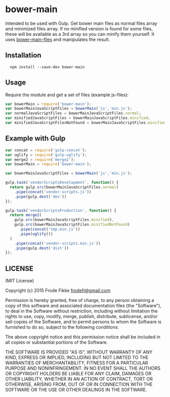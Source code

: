 bower-main
===============

Intended to be used with Gulp. Get bower main files as normal files array and minimized files array.
If no minified version is found for some files, these will be available as a 3rd array so you can minify them yourself.
It uses [bower-main-files](https://www.npmjs.com/package/main-bower-files) and manipulates the result.

## Installation

```shell
  npm install --save-dev bower-main
```

## Usage

Require the module and get a set of files (example js-files):

```js
var bowerMain = require('bower-main');
var bowerMainJavaScriptFiles = bowerMain('js','min.js');
var normalJavaScriptFiles = bowerMainJavaScriptFiles.normal;
var minifiedJavaScriptFiles = bowerMainJavaScriptFiles.minified;
var minifiedJavaScriptFilesNotFound = bowerMainJavaScriptFiles.minifiedNotFound;
```

## Example with Gulp

```js
var concat = require('gulp-concat');
var uglify = require('gulp-uglify');
var merge2 = require('merge2');
var bowerMain = require('bower-main');

var bowerMainJavaScriptFiles = bowerMain('js','min.js');

gulp.task('vendorScriptsDevelopment', function() {
  return gulp.src(bowerMainJavaScriptFiles.normal)
    .pipe(concat('vendor-scripts.js'))
    .pipe(gulp.dest('dev'))
});

gulp.task('vendorScriptsProduction', function() {
  return merge2(
    gulp.src(bowerMainJavaScriptFiles.minified),
    gulp.src(bowerMainJavaScriptFiles.minifiedNotFound)
      .pipe(concat('tmp.min.js'))
      .pipe(uglify())
  )
    .pipe(concat('vendor-scripts.min.js'))
    .pipe(gulp.dest('dist'))
});
```

## LICENSE

(MIT License)

Copyright (c) 2015 Frode Fikke <frodefi@gmail.com>

Permission is hereby granted, free of charge, to any person obtaining
a copy of this software and associated documentation files (the
"Software"), to deal in the Software without restriction, including
without limitation the rights to use, copy, modify, merge, publish,
distribute, sublicense, and/or sell copies of the Software, and to
permit persons to whom the Software is furnished to do so, subject to
the following conditions:

The above copyright notice and this permission notice shall be
included in all copies or substantial portions of the Software.

THE SOFTWARE IS PROVIDED "AS IS", WITHOUT WARRANTY OF ANY KIND,
EXPRESS OR IMPLIED, INCLUDING BUT NOT LIMITED TO THE WARRANTIES OF
MERCHANTABILITY, FITNESS FOR A PARTICULAR PURPOSE AND
NONINFRINGEMENT. IN NO EVENT SHALL THE AUTHORS OR COPYRIGHT HOLDERS BE
LIABLE FOR ANY CLAIM, DAMAGES OR OTHER LIABILITY, WHETHER IN AN ACTION
OF CONTRACT, TORT OR OTHERWISE, ARISING FROM, OUT OF OR IN CONNECTION
WITH THE SOFTWARE OR THE USE OR OTHER DEALINGS IN THE SOFTWARE.

